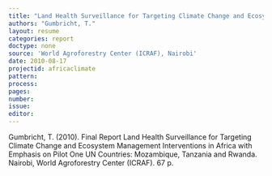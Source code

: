 ```yaml
---
title: "Land Health Surveillance for Targeting Climate Change and Ecosystem Management Interventions in Africa. Final Report."
authors: "Gumbricht, T."
layout: resume
categories: report
doctype: none
source: 'World Agroforestry Center (ICRAF), Nairobi'
date: 2010-08-17
projectid: africaclimate
pattern:
process:
pages:
number:
issue:
editor:
---
```


Gumbricht, T. (2010). Final Report Land Health Surveillance for Targeting Climate Change and Ecosystem Management Interventions in Africa with Emphasis on Pilot One UN Countries: Mozambique, Tanzania and Rwanda. Nairobi, World Agroforestry Center (ICRAF). 67 p.
